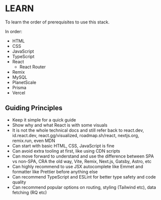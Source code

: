 # LEARN

To learn the order of prerequisites to use this stack.

In order:

- HTML
- CSS
- JavaScript
- TypeScript
- React
  - React Router
- Remix
- MySQL
- PlanetScale
- Prisma
- Vercel

## Guiding Principles

- Keep it simple for a quick guide
- Show why and what React is with some visuals
- It is not the whole technical docs and still refer back to react.dev, id.react.dev, react.gg/visualized, roadmap.sh/react, nextjs.org, remix.run, even MDN
- Can start with basic HTML, CSS, JavaScript is fine
- Can avoid extra tooling at first, like using CDN scripts
- Can move forward to understand and use the difference between SPA vs non-SPA, CRA the old way, Vite, Remix, Next.js, Gatsby, Astro, etc
- Can highly recommend to use JSX autocomplete like Emmet and formatter like Prettier before anything else
- Can recommend TypeScript and ESLint for better type safety and code quality
- Can recommend popular options on routing, styling (Tailwind etc), data fetching (RQ etc)
